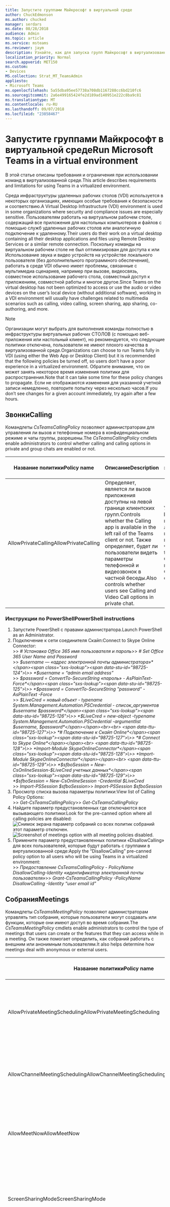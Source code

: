 ```yaml
---
title: Запустите группами Майкрософт в виртуальной среде
author: ChuckEdmonson
ms.author: chucked
manager: serdars
ms.date: 08/28/2018
audience: Admin
ms.topic: article
ms.service: msteams
ms.reviewer: jaym
description: Узнайте, как для запуска групп Майкрософт в виртуализованной среде.
localization_priority: Normal
search.appverid: MET150
ms.custom:
- Devices
MS.collection: Strat_MT_TeamsAdmin
appliesto:
- Microsoft Teams
ms.openlocfilehash: 5a55dba95ee57738a708db1167288cc6bd210fc6
ms.sourcegitcommit: 2a6e499165424fe2d189ad140951e222c8ba9c81
ms.translationtype: MT
ms.contentlocale: ru-RU
ms.lasthandoff: 09/07/2018
ms.locfileid: "23858467"
---
```

<a name="run-microsoft-teams-in-a-virtual-environment"></a><span data-ttu-id="98725-103">Запустите группами Майкрософт в виртуальной среде</span><span class="sxs-lookup"><span data-stu-id="98725-103">Run Microsoft Teams in a virtual environment</span></span>
============================================

<span data-ttu-id="98725-104">В этой статье описаны требования и ограничения при использовании команд в виртуализованной среде.</span><span class="sxs-lookup"><span data-stu-id="98725-104">This article describes requirements and limitations for using Teams in a virtualized environment.</span></span>

<span data-ttu-id="98725-105">Среда инфраструктуры удаленных рабочих столов (VDI) используется в некоторых организациях, имеющих особые требования к безопасности и соответствию.</span><span class="sxs-lookup"><span data-stu-id="98725-105">A Virtual Desktop Infrastructure (VDI) environment is used in some organizations where security and compliance issues are especially sensitive.</span></span> <span data-ttu-id="98725-106">Пользователям работать на виртуальном рабочем столе, содержащий все приложения для настольных компьютеров и файлов с помощью служб удаленных рабочих столов или аналогичную подключение к удаленному.</span><span class="sxs-lookup"><span data-stu-id="98725-106">Their users do their work on a virtual desktop containing all their desktop applications and files using Remote Desktop Services or a similar remote connection.</span></span> <span data-ttu-id="98725-107">Поскольку команды на виртуальном рабочем столе не был оптимизирован для доступа к или Использование звука и видео устройств на устройстве локального пользователя (без дополнительного программного обеспечения), работать в среде VDI обычно имеет проблемы, связанные с мультимедиа сценариев, например при вызове, видеосвязь, совместное использование рабочего стола, совместный доступ к приложениям, совместной работы и многое другое.</span><span class="sxs-lookup"><span data-stu-id="98725-107">Since Teams on the virtual desktop has not been optimized to access or use the audio or video devices on the user’s local device (without additional software), working in a VDI environment will usually have challenges related to multimedia scenarios such as calling, video calling, screen sharing, app sharing, co-authoring, and more.</span></span> 

> [!NOTE]
> <span data-ttu-id="98725-108">Организации могут выбрать для выполнения команды полностью в инфраструктуры виртуальных рабочих СТОЛОВ (с помощью веб-приложения или настольный клиент), но рекомендуется, что следующие политики отключена, пользователи не имеют плохого качества в виртуализованной среде.</span><span class="sxs-lookup"><span data-stu-id="98725-108">Organizations can choose to run Teams fully in VDI (using either the Web App or Desktop Client) but it is recommended that the following policies be turned off, so users don’t have a poor experience in a virtualized environment.</span></span> <span data-ttu-id="98725-109">Обратите внимание, что он может занять некоторое время изменения политики для распространения.</span><span class="sxs-lookup"><span data-stu-id="98725-109">Note that it can take some time for these policy changes to propagate.</span></span> <span data-ttu-id="98725-110">Если не отображаются изменения для указанной учетной записи немедленно, повторите попытку через несколько часов.</span><span class="sxs-lookup"><span data-stu-id="98725-110">If you don’t see changes for a given account immediately, try again after a few hours.</span></span> 

## <a name="calling"></a><span data-ttu-id="98725-111">Звонки</span><span class="sxs-lookup"><span data-stu-id="98725-111">Calling</span></span>

<span data-ttu-id="98725-112">Командлеты *CsTeamsCallingPolicy* позволяют администраторам для управления ли вызов и телефонные номера в конфиденциальном режиме и чаты группы, разрешены.</span><span class="sxs-lookup"><span data-stu-id="98725-112">The *CsTeamsCallingPolicy* cmdlets enable administrators to control whether calling and calling options in private and group chats are enabled or not.</span></span> 


|<span data-ttu-id="98725-113">Название политики</span><span class="sxs-lookup"><span data-stu-id="98725-113">Policy name</span></span> |<span data-ttu-id="98725-114">Описание</span><span class="sxs-lookup"><span data-stu-id="98725-114">Description</span></span>  |<span data-ttu-id="98725-115">Рекомендованное значение</span><span class="sxs-lookup"><span data-stu-id="98725-115">Recommended value</span></span>  |
|---------|---------|---------|
|<span data-ttu-id="98725-116">AllowPrivateCalling</span><span class="sxs-lookup"><span data-stu-id="98725-116">AllowPrivateCalling</span></span>   |<span data-ttu-id="98725-117">Определяет, является ли вызов приложения доступны на левой границе клиентских групп.</span><span class="sxs-lookup"><span data-stu-id="98725-117">Controls whether the Calling app is available in the left rail of the Teams client or not.</span></span> <span data-ttu-id="98725-118">Также определяет, будет ли пользователи видеть параметры телефонной и видеозвонок в частной беседы.</span><span class="sxs-lookup"><span data-stu-id="98725-118">Also controls whether users see Calling and Video Call options in private chat.</span></span> |<span data-ttu-id="98725-119">Установите значение **False** для удаления приложения вызова с левой шины и удалить параметры телефонной и видеозвонок в частной беседы.</span><span class="sxs-lookup"><span data-stu-id="98725-119">Set this to **False** to remove the Calling app from the left rail and to remove the Calling and Video Call options in private chat.</span></span> |

### <a name="powershell-instructions"></a><span data-ttu-id="98725-120">Инструкции по PowerShell</span><span class="sxs-lookup"><span data-stu-id="98725-120">PowerShell instructions</span></span>

1.  <span data-ttu-id="98725-121">Запустите PowerShell с правами администратора.</span><span class="sxs-lookup"><span data-stu-id="98725-121">Launch PowerShell as an Administrator.</span></span>
2.  <span data-ttu-id="98725-122">Подключение к сети соединителя Скайп:</span><span class="sxs-lookup"><span data-stu-id="98725-122">Connect to Skype Online Connector:</span></span><br>
<span data-ttu-id="98725-123">\>> *# Установка Office 365 имя пользователя и пароль*</span><span class="sxs-lookup"><span data-stu-id="98725-123">\>> *# Set Office 365 User Name and Password*</span></span><br>
<span data-ttu-id="98725-124">\>> *$username — «адрес электронной почты администратора»*</span><span class="sxs-lookup"><span data-stu-id="98725-124">\>> *$username = “admin email address”*</span></span><br>
<span data-ttu-id="98725-125">\>> *$password = ConvertTo-SecureString «пароль» - AsPlainText-Force*</span><span class="sxs-lookup"><span data-stu-id="98725-125">\>> *$password = ConvertTo-SecureString "password" -AsPlainText -Force*</span></span><br>
<span data-ttu-id="98725-126">\>> *$LiveCred = новый объект - typename System.Management.Automation.PSCredential - список_аргументов $username $password*</span><span class="sxs-lookup"><span data-stu-id="98725-126">\>> *$LiveCred = new-object -typename System.Management.Automation.PSCredential -argumentlist $username, $password*</span></span><br><br>
<span data-ttu-id="98725-127">\>> *# Подключение к Скайп Online*</span><span class="sxs-lookup"><span data-stu-id="98725-127">\>> *# Connect to Skype Online*</span></span><br>
<span data-ttu-id="98725-128">\>> *Import-Module SkypeOnlineConnector*</span><span class="sxs-lookup"><span data-stu-id="98725-128">\>> *Import-Module SkypeOnlineConnector*</span></span><br>
<span data-ttu-id="98725-129">\>> *$sfboSession = New-CsOnlineSession-$LiveCred учетных данных*</span><span class="sxs-lookup"><span data-stu-id="98725-129">\>> *$sfboSession = New-CsOnlineSession -Credential $LiveCred*</span></span><br>
<span data-ttu-id="98725-130">\>> *Import-PSSession $sfboSession*</span><span class="sxs-lookup"><span data-stu-id="98725-130">\>> *Import-PSSession $sfboSession*</span></span><br>
3.  <span data-ttu-id="98725-131">Просмотр списка вызова параметры политики:</span><span class="sxs-lookup"><span data-stu-id="98725-131">View list of Calling Policy Options:</span></span><br>
<span data-ttu-id="98725-132">\>> *Get-CsTeamsCallingPolicy*</span><span class="sxs-lookup"><span data-stu-id="98725-132">\>> *Get-CsTeamsCallingPolicy*</span></span>
4.  <span data-ttu-id="98725-133">Найдите параметр предустановленных где отключаются все вызывающего политики:</span><span class="sxs-lookup"><span data-stu-id="98725-133">Look for the pre-canned option where all calling policies are disabled:</span></span><br>
<span data-ttu-id="98725-134">![Снимок экрана параметр собраний со всех политик собраний этот параметр отключен.](media/virtual-environment-image2.png)</span><span class="sxs-lookup"><span data-stu-id="98725-134">![Screenshot of meetings option with all meeting policies disabled.](media/virtual-environment-image2.png)</span></span>
5.  <span data-ttu-id="98725-135">Примените параметр предустановленных политики «DisallowCalling» для всех пользователей, которые будут работать с группами в виртуализованной среде:</span><span class="sxs-lookup"><span data-stu-id="98725-135">Apply the “DisallowCalling” pre-canned policy option to all users who will be using Teams in a virtualized environment:</span></span><br>
<span data-ttu-id="98725-136">\>> *Предоставление CsTeamsCallingPolicy - PolicyName DisallowCalling-Identity «идентификатор электронной почты пользователя»*</span><span class="sxs-lookup"><span data-stu-id="98725-136">\>> *Grant-CsTeamsCallingPolicy -PolicyName DisallowCalling -Identity “user email id”*</span></span>

## <a name="meetings"></a><span data-ttu-id="98725-137">Собрания</span><span class="sxs-lookup"><span data-stu-id="98725-137">Meetings</span></span>

<span data-ttu-id="98725-138">Командлеты *CsTeamsMeetingPolicy* позволяют администраторам управлять тип собрания, которые пользователи могут создавать или функции, которые они имеют доступ во время собрания.</span><span class="sxs-lookup"><span data-stu-id="98725-138">The *CsTeamsMeetingPolicy* cmdlets enable administrators to control the type of meetings that users can create or the features that they can access while in a meeting.</span></span> <span data-ttu-id="98725-139">Он также помогает определить, как собраний работать с внешним или анонимным пользователям.</span><span class="sxs-lookup"><span data-stu-id="98725-139">It also helps determine how meetings deal with anonymous or external users.</span></span>

|<span data-ttu-id="98725-140">Название политики</span><span class="sxs-lookup"><span data-stu-id="98725-140">Policy name</span></span> |<span data-ttu-id="98725-141">Описание</span><span class="sxs-lookup"><span data-stu-id="98725-141">Description</span></span>  |<span data-ttu-id="98725-142">Рекомендованное значение</span><span class="sxs-lookup"><span data-stu-id="98725-142">Recommended value</span></span>  |
|---------|---------|---------|
|<span data-ttu-id="98725-143">AllowPrivateMeetingScheduling</span><span class="sxs-lookup"><span data-stu-id="98725-143">AllowPrivateMeetingScheduling</span></span>    |<span data-ttu-id="98725-144">Определяет, допустимы ли пользователь для планирования личных встреч.</span><span class="sxs-lookup"><span data-stu-id="98725-144">Determines whether a user would be allowed to schedule private meetings.</span></span>         |<span data-ttu-id="98725-145">Задайте **значение False,** чтобы запретить пользователям возможность планировать собрания закрытый.</span><span class="sxs-lookup"><span data-stu-id="98725-145">Set this to **False** to prohibit the user from being able to schedule private meetings.</span></span>         |
|<span data-ttu-id="98725-146">AllowChannelMeetingScheduling</span><span class="sxs-lookup"><span data-stu-id="98725-146">AllowChannelMeetingScheduling</span></span>     |<span data-ttu-id="98725-147">Определяет, допустимы ли пользователь для планирования собраний канала.</span><span class="sxs-lookup"><span data-stu-id="98725-147">Determines whether a user would be allowed to schedule channel meetings.</span></span>         |<span data-ttu-id="98725-148">Задайте **значение False,** чтобы запретить пользователям возможность планировать собрания канала.</span><span class="sxs-lookup"><span data-stu-id="98725-148">Set this to **False** to prohibit the user from being able to schedule channel meetings.</span></span>         |
|<span data-ttu-id="98725-149">AllowMeetNow</span><span class="sxs-lookup"><span data-stu-id="98725-149">AllowMeetNow</span></span>     |<span data-ttu-id="98725-150">Определяет, допустимы ли пользователь для создания или запуска незапланированных собраний.</span><span class="sxs-lookup"><span data-stu-id="98725-150">Determines whether a user would be allowed to create or start ad-hoc meetings.</span></span>         |<span data-ttu-id="98725-151">Установите значение **False,** чтобы запретить пользователь не сможет начать незапланированных собраний.</span><span class="sxs-lookup"><span data-stu-id="98725-151">Set this to **False** to prohibit the user from being able to start ad-hoc meetings.</span></span>         |
|<span data-ttu-id="98725-152">ScreenSharingMode</span><span class="sxs-lookup"><span data-stu-id="98725-152">ScreenSharingMode</span></span>     |<span data-ttu-id="98725-153">Определяет режим, в котором пользователь допустимы для совместного использования экрана в звонков или собрания.</span><span class="sxs-lookup"><span data-stu-id="98725-153">Determines the mode in which a user would be allowed to share screen in calls or meetings.</span></span>         |<span data-ttu-id="98725-154">Установите значение **отключено** чтобы запретить общий доступ к своим экранов пользователя.</span><span class="sxs-lookup"><span data-stu-id="98725-154">Set this to **Disabled** to prohibit the user from sharing their screens.</span></span>         |
|<span data-ttu-id="98725-155">AllowIPVideo</span><span class="sxs-lookup"><span data-stu-id="98725-155">AllowIPVideo</span></span>     |<span data-ttu-id="98725-156">Определяет, включена ли видео в звонки и встречи пользователя.</span><span class="sxs-lookup"><span data-stu-id="98725-156">Determines whether video is enabled in a user's meetings or calls.</span></span>         |<span data-ttu-id="98725-157">Установите значение **False,** чтобы запретить общий доступ к своим видео пользователя.</span><span class="sxs-lookup"><span data-stu-id="98725-157">Set this to **False** to prohibit the user from sharing their video.</span></span>         |
|<span data-ttu-id="98725-158">AllowAnonymousUsersToDialOut</span><span class="sxs-lookup"><span data-stu-id="98725-158">AllowAnonymousUsersToDialOut</span></span>     |<span data-ttu-id="98725-159">Определяет, разрешены ли анонимные пользователи для исходящих звонков ТСОП номер.</span><span class="sxs-lookup"><span data-stu-id="98725-159">Determines whether anonymous users are allowed to dial out to a PSTN number.</span></span>         |<span data-ttu-id="98725-160">Установите значение **False,** чтобы запретить анонимным пользователям исходящих звонков.</span><span class="sxs-lookup"><span data-stu-id="98725-160">Set this to **False** to prohibit anonymous users from dialing out.</span></span>         |
|<span data-ttu-id="98725-161">AllowAnonymousUsersToStartMeeting</span><span class="sxs-lookup"><span data-stu-id="98725-161">AllowAnonymousUsersToStartMeeting</span></span>     |<span data-ttu-id="98725-162">Определяет, будет ли анонимные пользователи могут инициация собрания.</span><span class="sxs-lookup"><span data-stu-id="98725-162">Determines whether anonymous users can initiate a meeting.</span></span>         |<span data-ttu-id="98725-163">Установите значение **False,** чтобы запретить запуск собрания.</span><span class="sxs-lookup"><span data-stu-id="98725-163">Set this to **False** to prohibit them from initiating a meeting.</span></span>         |
|<span data-ttu-id="98725-164">AllowOutlookAddIn</span><span class="sxs-lookup"><span data-stu-id="98725-164">AllowOutlookAddIn</span></span>     |<span data-ttu-id="98725-165">Определяет, может ли пользователь планировать собрания групп в клиентском Outlook.</span><span class="sxs-lookup"><span data-stu-id="98725-165">Determines whether a user can schedule Teams Meetings in Outlook desktop client.</span></span>         |<span data-ttu-id="98725-166">Установите значение **False,** чтобы запретить пользователям планирование собрания групп в клиенте Outlook.</span><span class="sxs-lookup"><span data-stu-id="98725-166">Set this to **False** to prohibit a user from scheduling Teams meeting in Outlook client.</span></span>         |
|<span data-ttu-id="98725-167">AllowParticipantGiveRequestControl</span><span class="sxs-lookup"><span data-stu-id="98725-167">AllowParticipantGiveRequestControl</span></span>     |<span data-ttu-id="98725-168">Определяет участников можно запросить или предоставить управление совместное использование рабочего стола.</span><span class="sxs-lookup"><span data-stu-id="98725-168">Determines whether participants can request or give control of screen sharing.</span></span>         |<span data-ttu-id="98725-169">Установите значение **False,** чтобы запретить давая, пользователь запрашивает управление в ходе собрания.</span><span class="sxs-lookup"><span data-stu-id="98725-169">Set this to **False** to prohibit the user from giving, requesting control in a meeting.</span></span>         |
|<span data-ttu-id="98725-170">AllowExternalParticipantGiveRequestControl</span><span class="sxs-lookup"><span data-stu-id="98725-170">AllowExternalParticipantGiveRequestControl</span></span>     |<span data-ttu-id="98725-171">Определяет, можно запросить или передать управление совместного использования экрана внешним участникам.</span><span class="sxs-lookup"><span data-stu-id="98725-171">Determines whether external participants can request or give control of screen sharing.</span></span>         |<span data-ttu-id="98725-172">Задайте **значение False,** чтобы запретить давая, внешний пользователь запрашивает управление в ходе собрания.</span><span class="sxs-lookup"><span data-stu-id="98725-172">Set this to **False** to prohibit an external user from giving, requesting control in a meeting.</span></span>         |
|<span data-ttu-id="98725-173">AllowPowerPointSharing</span><span class="sxs-lookup"><span data-stu-id="98725-173">AllowPowerPointSharing</span></span>     |<span data-ttu-id="98725-174">Определяет, разрешено ли общий доступ к PowerPoint в собраниях пользователя.</span><span class="sxs-lookup"><span data-stu-id="98725-174">Determines whether PowerPoint sharing is allowed in a user’s meetings.</span></span>         |<span data-ttu-id="98725-175">Установите значение **True,** чтобы разрешить.</span><span class="sxs-lookup"><span data-stu-id="98725-175">Set this to **True** to allow.</span></span><br><span data-ttu-id="98725-176">Установите значение **False,** чтобы запретить пользователям совместное использование файлов PowerPoint на собрании.</span><span class="sxs-lookup"><span data-stu-id="98725-176">Set this to **False** to prohibit user from sharing PowerPoint files in a meeting.</span></span>         |
|<span data-ttu-id="98725-177">AllowWhiteboard</span><span class="sxs-lookup"><span data-stu-id="98725-177">AllowWhiteboard</span></span>     |<span data-ttu-id="98725-178">Определяет, разрешено ли доски в собраниях пользователя.</span><span class="sxs-lookup"><span data-stu-id="98725-178">Determines whether whiteboard is allowed in a user’s meetings.</span></span>         |<span data-ttu-id="98725-179">Задайте **значение False,** чтобы запретить использование доски приложения в ходе собрания.</span><span class="sxs-lookup"><span data-stu-id="98725-179">Set this to **False** to prohibit whiteboard application in a meeting.</span></span>         |
|<span data-ttu-id="98725-180">AllowTranscription</span><span class="sxs-lookup"><span data-stu-id="98725-180">AllowTranscription</span></span>     |<span data-ttu-id="98725-181">Определяет заголовки в режиме реального времени и/или после собрания и транскрипциями, разрешены ли в собраниях пользователя.</span><span class="sxs-lookup"><span data-stu-id="98725-181">Determines whether real-time and/or post-meeting captions and transcriptions are allowed in a user's meetings.</span></span>         |<span data-ttu-id="98725-182">Установите значение **False,** чтобы запретить транскрибирования и подписи в ходе собрания.</span><span class="sxs-lookup"><span data-stu-id="98725-182">Set this to **False** to prohibit transcription and captioning in a meeting.</span></span>         |

### <a name="powershell-instructions"></a><span data-ttu-id="98725-183">Инструкции по PowerShell</span><span class="sxs-lookup"><span data-stu-id="98725-183">PowerShell instructions</span></span>

1.  <span data-ttu-id="98725-184">Запустите PowerShell с правами администратора.</span><span class="sxs-lookup"><span data-stu-id="98725-184">Launch PowerShell as an Administrator.</span></span>
2.  <span data-ttu-id="98725-185">Подключение к сети соединителя Скайп:</span><span class="sxs-lookup"><span data-stu-id="98725-185">Connect to Skype Online Connector:</span></span><br>
<span data-ttu-id="98725-186">\>> *# Установка Office 365 имя пользователя и пароль*</span><span class="sxs-lookup"><span data-stu-id="98725-186">\>> *# Set Office 365 User Name and Password*</span></span><br>
<span data-ttu-id="98725-187">\>> *$username — «адрес электронной почты администратора»*</span><span class="sxs-lookup"><span data-stu-id="98725-187">\>> *$username = “admin email address”*</span></span><br>
<span data-ttu-id="98725-188">\>> *$password = ConvertTo-SecureString «пароль» - AsPlainText-Force*</span><span class="sxs-lookup"><span data-stu-id="98725-188">\>> *$password = ConvertTo-SecureString "password" -AsPlainText -Force*</span></span><br>
<span data-ttu-id="98725-189">\>> *$LiveCred = новый объект - typename System.Management.Automation.PSCredential - список_аргументов $username $password*</span><span class="sxs-lookup"><span data-stu-id="98725-189">\>> *$LiveCred = new-object -typename System.Management.Automation.PSCredential -argumentlist $username, $password*</span></span><br><br>
<span data-ttu-id="98725-190">\>> *# Подключение к Скайп Online*</span><span class="sxs-lookup"><span data-stu-id="98725-190">\>> *# Connect to Skype Online*</span></span><br>
<span data-ttu-id="98725-191">\>> *Import-Module SkypeOnlineConnector*</span><span class="sxs-lookup"><span data-stu-id="98725-191">\>> *Import-Module SkypeOnlineConnector*</span></span><br>
<span data-ttu-id="98725-192">\>> *$sfboSession = New-CsOnlineSession-$LiveCred учетных данных*</span><span class="sxs-lookup"><span data-stu-id="98725-192">\>> *$sfboSession = New-CsOnlineSession -Credential $LiveCred*</span></span><br>
<span data-ttu-id="98725-193">\>> *Import-PSSession $sfboSession*</span><span class="sxs-lookup"><span data-stu-id="98725-193">\>> *Import-PSSession $sfboSession*</span></span>
3.  <span data-ttu-id="98725-194">Просмотр списка параметры политики собрания:</span><span class="sxs-lookup"><span data-stu-id="98725-194">View list of Meeting Policy Options:</span></span><br>
<span data-ttu-id="98725-195">\>> *Get-CsTeamsMeetingPolicy*</span><span class="sxs-lookup"><span data-stu-id="98725-195">\>> *Get-CsTeamsMeetingPolicy*</span></span>
4.  <span data-ttu-id="98725-196">Найдите параметр предустановленных где отключаются все политики собрания:</span><span class="sxs-lookup"><span data-stu-id="98725-196">Look for the pre-canned option where all meeting policies are disabled:</span></span><br>
<span data-ttu-id="98725-197">![Снимок экрана при вызове всех политик собраний отключить параметр.](media/virtual-environment-image1.png)</span><span class="sxs-lookup"><span data-stu-id="98725-197">![Screenshot of calling option with all meeting policies disabled.](media/virtual-environment-image1.png)</span></span>
5.  <span data-ttu-id="98725-198">Примените параметр предустановленных политики «AllOff» для всех пользователей, которые будут работать с группами в виртуализованной среде:</span><span class="sxs-lookup"><span data-stu-id="98725-198">Apply the “AllOff” pre-canned policy option to all users who will be using Teams in a virtualized environment:</span></span><br>
<span data-ttu-id="98725-199">\>> *Предоставление CsTeamsMeetingPolicy - PolicyName AllOff-Identity «идентификатор электронной почты пользователя»*</span><span class="sxs-lookup"><span data-stu-id="98725-199">\>> *Grant-CsTeamsMeetingPolicy -PolicyName AllOff -Identity “user email id”*</span></span>

##<a name="known-limitations"></a><span data-ttu-id="98725-200">Известные ограничения</span><span class="sxs-lookup"><span data-stu-id="98725-200">Known limitations</span></span>

<span data-ttu-id="98725-201">Кроме упомянутых previosly ограничения аудио- и видеоконференций существуют дополнительные ограничения, с которыми пользователи в виртуализированных средах могут столкнуться:</span><span class="sxs-lookup"><span data-stu-id="98725-201">Besides the audio and video limitations previosly mentioned, there are some additional limitations users on virtualized environments might face:</span></span>

- <span data-ttu-id="98725-202">**Присоединение к собраниям, созданные другими пользователями.**</span><span class="sxs-lookup"><span data-stu-id="98725-202">**Joining meetings created by others.**</span></span> <span data-ttu-id="98725-203">Несмотря на то, что выше политик запретить пользователям Создание собраний, они по-прежнему смогут присоединяться к собраниям, отправляемые другими пользователями.</span><span class="sxs-lookup"><span data-stu-id="98725-203">Even though the above policies restrict users from creating meetings, they will still be able to join meetings sent out by other users.</span></span> <span data-ttu-id="98725-204">В рамках этих собраний их возможность совместного использования видео, использовать доску и другие возможности будут зависеть от ли администратор их включен или отключен.</span><span class="sxs-lookup"><span data-stu-id="98725-204">Within these meetings, their ability to share video, use WhiteBoard and other features will depend on whether the admin disabled them or not.</span></span>

- <span data-ttu-id="98725-205">**Вопросы, связанные с кэшированного контента.**</span><span class="sxs-lookup"><span data-stu-id="98725-205">**Issues related to cached content.**</span></span> <span data-ttu-id="98725-206">Виртуальной среды, на котором работает группами в не сохраняется, если (данных очистки в конце каждого сеанса пользователя), пользователь может отметить снижение производительности из-за клиента, создавая загрузите все содержимое еще раз, независимо от того, требуется ли определенного пользователя доступ к то же содержимое в предыдущем сеансе.</span><span class="sxs-lookup"><span data-stu-id="98725-206">If the virtual environment that Teams is running in is not persisted (data is cleaned up at the end of each user session), users might notice performance degradation due to the client having to re-download all content again, regardless of whether the given user accessed the same content in a previous session.</span></span> <span data-ttu-id="98725-207">Снижение производительности можно избежать, используя перемещаемых профилей кэша решений, например, предоставленные FSLogix.</span><span class="sxs-lookup"><span data-stu-id="98725-207">This performance impact can be mitigated by using roaming cache solutions, such as those provided by FSLogix.</span></span>

<span data-ttu-id="98725-208">После команды оптимизирован для использования в средах виртуальных рабочих столов, "Администраторы" можно восстановить эти политики и разрешить пользователям использовать команды, как они обычно.</span><span class="sxs-lookup"><span data-stu-id="98725-208">Once Teams has been optimized for use within Virtual Desktop environments, admins can revert these policies and allow users to use Teams as they normally would.</span></span>

         
        
        
        
        
        
        
        
        
        
        


